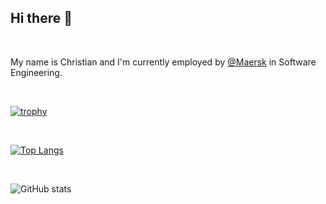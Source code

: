 ## Hi there 👋

</br>

<p>My name is <span>Christian</span> and I'm currently employed by <a href="https://www.maersk.com" target="_blank" rel="noreferrer">@Maersk</a> in Software Engineering.</p>

</br>

[![trophy](https://github-profile-trophy.vercel.app/?username=lindeneg&theme=onedark)](https://github.com/ryo-ma/github-profile-trophy)

</br>

[![Top Langs](https://github-readme-stats.vercel.app/api/top-langs/?username=lindeneg&theme=onedark)](https://github.com/anuraghazra/github-readme-stats)

</br>

![GitHub stats](https://github-readme-stats.vercel.app/api?username=lindeneg&show_icons=true&theme=onedark)
